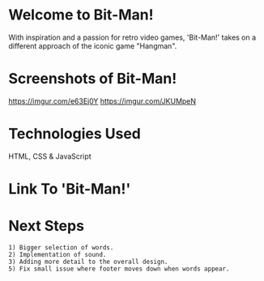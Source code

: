 
# Welcome to Bit-Man!
With inspiration and a passion for retro video games, 'Bit-Man!' takes on a different approach of the iconic game "Hangman".

# Screenshots of Bit-Man!
https://imgur.com/e63Ej0Y
https://imgur.com/JKUMpeN

# Technologies Used
HTML, CSS & JavaScript

# Link To 'Bit-Man!'


# Next Steps
    1) Bigger selection of words.
    2) Implementation of sound.
    3) Adding more detail to the overall design.
    5) Fix small issue where footer moves down when words appear.
